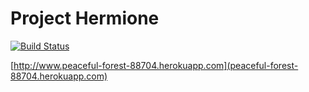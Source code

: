 # Project Hermione
[![Build Status](https://travis-ci.org/Justinzh1/HermioneRuby.svg?branch=master)](https://travis-ci.org/Justinzh1/HermioneRuby)

[http://www.peaceful-forest-88704.herokuapp.com](peaceful-forest-88704.herokuapp.com)
